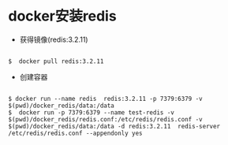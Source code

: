 # docker安装redis

* 获得镜像(redis:3.2.11) 
<pre><code>
$  docker pull redis:3.2.11
</code></pre>
* 创建容器
<pre><code>
$ docker run --name redis  redis:3.2.11 -p 7379:6379 -v $(pwd)/docker_redis/data:/data 
$  docker run -p 7379:6379 --name test-redis -v $(pwd)/docker_redis/redis.conf:/etc/redis/redis.conf -v $(pwd)/docker_redis/data:/data -d redis:3.2.11  redis-server /etc/redis/redis.conf --appendonly yes
</code></pre>
 